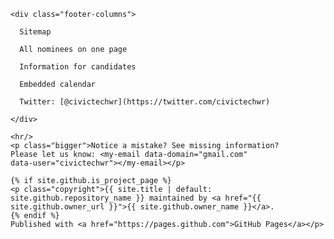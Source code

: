 <!-- FOOTER  -->
<div id="footer_wrap" class="outer">
  <footer class="inner">

    <div class="footer-columns">

      Sitemap

      All nominees on one page

      Information for candidates

      Embedded calendar

      Twitter: [@civictechwr](https://twitter.com/civictechwr)

    </div>

    <hr/>
    <p class="bigger">Notice a mistake? See missing information?
    Please let us know: <my-email data-domain="gmail.com"
    data-user="civictechwr"></my-email></p>

    {% if site.github.is_project_page %}
    <p class="copyright">{{ site.title | default:
    site.github.repository_name }} maintained by <a href="{{
    site.github.owner_url }}">{{ site.github.owner_name }}</a>.
    {% endif %}
    Published with <a href="https://pages.github.com">GitHub Pages</a></p>
  </footer>
</div>
